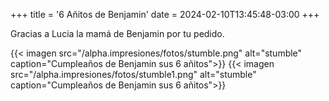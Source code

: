 +++
title = '6 Añitos de Benjamin'
date = 2024-02-10T13:45:48-03:00
+++

Gracias a Lucia la mamá de Benjamin por tu pedido.

{{< imagen src="/alpha.impresiones/fotos/stumble.png" alt="stumble" caption="Cumpleaños de Benjamin sus 6 añitos">}}
{{< imagen src="/alpha.impresiones/fotos/stumble1.png" alt="stumble" caption="Cumpleaños de Benjamin sus 6 añitos">}}
